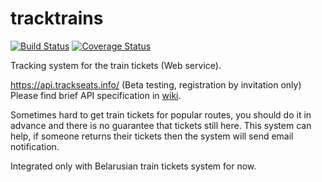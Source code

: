 tracktrains
===========
[![Build Status](https://travis-ci.org/pavelkuchin/tracktrains.svg?branch=master)](https://travis-ci.org/pavelkuchin/tracktrains)
[![Coverage Status](https://img.shields.io/coveralls/pavelkuchin/tracktrains.svg)](https://coveralls.io/r/pavelkuchin/tracktrains?branch=master)

Tracking system for the train tickets (Web service).

https://api.trackseats.info/ (Beta testing, registration by invitation only)  
Please find brief API specification in [wiki](https://github.com/pavelkuchin/tracktrains/wiki).

Sometimes hard to get train tickets for popular routes, you should do it in advance and there is no guarantee that tickets still here. This system can help, if someone returns their tickets then the system will send email notification.

Integrated only with Belarusian train tickets system for now.

